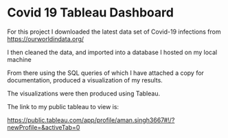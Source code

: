 # Covid 19 Tableau Dashboard #

For this project I downloaded the latest data set of Covid-19 infections from https://ourworldindata.org/

I then cleaned the data, and imported into a database I hosted on my local machine

From there using the SQL queries of which I have attached a copy for documentation, produced a visualization of my results.

The visualizations were then produced using Tableau.

The link to my public tableau to view is:

https://public.tableau.com/app/profile/aman.singh3667#!/?newProfile=&activeTab=0
